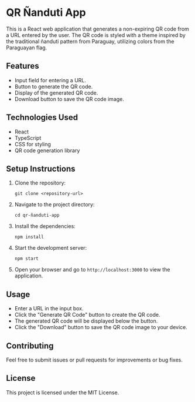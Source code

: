 # QR Ñanduti App

This is a React web application that generates a non-expiring QR code from a URL entered by the user. The QR code is styled with a theme inspired by the traditional ñanduti pattern from Paraguay, utilizing colors from the Paraguayan flag.

## Features

- Input field for entering a URL.
- Button to generate the QR code.
- Display of the generated QR code.
- Download button to save the QR code image.

## Technologies Used

- React
- TypeScript
- CSS for styling
- QR code generation library

## Setup Instructions

1. Clone the repository:
   ```
   git clone <repository-url>
   ```

2. Navigate to the project directory:
   ```
   cd qr-ñanduti-app
   ```

3. Install the dependencies:
   ```
   npm install
   ```

4. Start the development server:
   ```
   npm start
   ```

5. Open your browser and go to `http://localhost:3000` to view the application.

## Usage

- Enter a URL in the input box.
- Click the "Generate QR Code" button to create the QR code.
- The generated QR code will be displayed below the button.
- Click the "Download" button to save the QR code image to your device.

## Contributing

Feel free to submit issues or pull requests for improvements or bug fixes.

## License

This project is licensed under the MIT License.